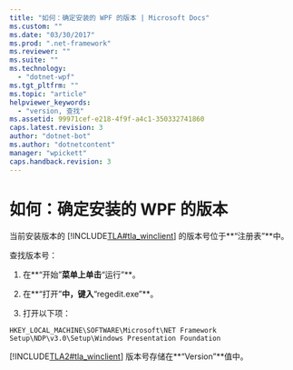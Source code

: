 ```yaml
---
title: "如何：确定安装的 WPF 的版本 | Microsoft Docs"
ms.custom: ""
ms.date: "03/30/2017"
ms.prod: ".net-framework"
ms.reviewer: ""
ms.suite: ""
ms.technology: 
  - "dotnet-wpf"
ms.tgt_pltfrm: ""
ms.topic: "article"
helpviewer_keywords: 
  - "version, 查找"
ms.assetid: 99971cef-e218-4f9f-a4c1-350332741860
caps.latest.revision: 3
author: "dotnet-bot"
ms.author: "dotnetcontent"
manager: "wpickett"
caps.handback.revision: 3
---
```

# 如何：确定安装的 WPF 的版本
当前安装版本的 [!INCLUDE[TLA#tla_winclient](../../../../includes/tlasharptla-winclient-md.md)] 的版本号位于**“注册表”**中。  
  
 查找版本号：  
  
1.  在**“开始”**菜单上单击**“运行”**。  
  
2.  在**“打开”**中，键入**“regedit.exe”**。  
  
3.  打开以下项：  
  
 `HKEY_LOCAL_MACHINE\SOFTWARE\Microsoft\NET Framework Setup\NDP\v3.0\Setup\Windows Presentation Foundation`  
  
 [!INCLUDE[TLA2#tla_winclient](../../../../includes/tla2sharptla-winclient-md.md)] 版本号存储在**“Version”**值中。